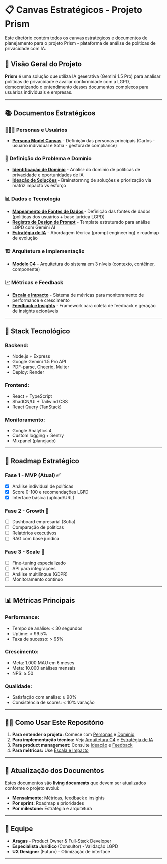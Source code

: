 # 📋 Canvas Estratégicos - Projeto Prism

Este diretório contém todos os canvas estratégicos e documentos de planejamento para o projeto Prism - plataforma de análise de políticas de privacidade com IA.

## 🎯 Visão Geral do Projeto

**Prism** é uma solução que utiliza IA generativa (Gemini 1.5 Pro) para analisar políticas de privacidade e avaliar conformidade com a LGPD, democratizando o entendimento desses documentos complexos para usuários individuais e empresas.

---

## 📚 Documentos Estratégicos

### 🧑‍🤝‍🧑 **Personas e Usuários**
- **[Persona Model Canvas](./persona.md)** - Definição das personas principais (Carlos - usuário individual e Sofia - gestora de compliance)

### 🎯 **Definição do Problema e Domínio**
- **[Identificação de Domínio](./identificacao-de-dominio.md)** - Análise do domínio de políticas de privacidade e oportunidades de IA
- **[Ideação de Soluções](./ideacao-de-solucoes.md)** - Brainstorming de soluções e priorização via matriz impacto vs esforço

### 📊 **Dados e Tecnologia**
- **[Mapeamento de Fontes de Dados](./mapeamento-de-fontes.md)** - Definição das fontes de dados (políticas dos usuários + base jurídica LGPD)
- **[Registro de Design de Prompt](./registro-design-de-prompt.md)** - Template estruturado para análise LGPD com Gemini AI
- **[Estratégia de IA](./registro-de-estrategia.md)** - Abordagem técnica (prompt engineering) e roadmap de evolução

### 🏗️ **Arquitetura e Implementação**
- **[Modelo C4](./c4-model.md)** - Arquitetura do sistema em 3 níveis (contexto, contêiner, componente)

### 📈 **Métricas e Feedback**
- **[Escala e Impacto](./escala-de-impacto.md)** - Sistema de métricas para monitoramento de performance e crescimento
- **[Feedback e Insights](./feedback-insights.md)** - Framework para coleta de feedback e geração de insights acionáveis

---

## 🚀 Stack Tecnológico

### **Backend:**
- Node.js + Express
- Google Gemini 1.5 Pro API
- PDF-parse, Cheerio, Multer
- Deploy: Render

### **Frontend:**
- React + TypeScript
- ShadCN/UI + Tailwind CSS
- React Query (TanStack)

### **Monitoramento:**
- Google Analytics 4
- Custom logging + Sentry
- Mixpanel (planejado)

---

## 🎯 Roadmap Estratégico

### **Fase 1 - MVP (Atual)** ✅
- [x] Análise individual de políticas
- [x] Score 0-100 e recomendações LGPD
- [x] Interface básica (upload/URL)

### **Fase 2 - Growth** 🔄
- [ ] Dashboard empresarial (Sofia)
- [ ] Comparação de políticas
- [ ] Relatórios executivos
- [ ] RAG com base jurídica

### **Fase 3 - Scale** 🔮
- [ ] Fine-tuning especializado
- [ ] API para integrações
- [ ] Análise multilíngue (GDPR)
- [ ] Monitoramento contínuo

---

## 📊 Métricas Principais

### **Performance:**
- Tempo de análise: < 30 segundos
- Uptime: > 99.5%
- Taxa de sucesso: > 95%

### **Crescimento:**
- Meta: 1.000 MAU em 6 meses
- Meta: 10.000 análises mensais
- NPS: ≥ 50

### **Qualidade:**
- Satisfação com análise: ≥ 90%
- Consistência de scores: < 10% variação

---

## 🏃‍♂️ Como Usar Este Repositório

1. **Para entender o projeto:** Comece com [Personas](./persona.md) e [Domínio](./identificacao-de-dominio.md)
2. **Para implementação técnica:** Veja [Arquitetura C4](./c4-model.md) e [Estratégia de IA](./registro-de-estrategia.md)
3. **Para product management:** Consulte [Ideação](./ideacao-de-solucoes.md) e [Feedback](./feedback-insights.md)
4. **Para métricas:** Use [Escala e Impacto](./escala-de-impacto.md)

---

## 🔄 Atualização dos Documentos

Estes documentos são **living documents** que devem ser atualizados conforme o projeto evolui:

- **Mensalmente:** Métricas, feedback e insights
- **Por sprint:** Roadmap e prioridades
- **Por milestone:** Estratégia e arquitetura

---

## 👥 Equipe

- **Aragas** - Product Owner & Full-Stack Developer
- **Especialista Jurídico** (Consultor) - Validação LGPD
- **UX Designer** (Futuro) - Otimização de interface

---
